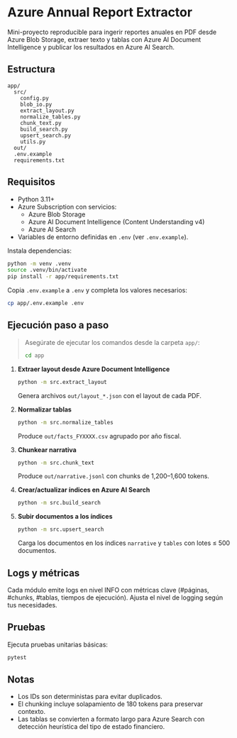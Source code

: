 # Azure Annual Report Extractor

Mini-proyecto reproducible para ingerir reportes anuales en PDF desde Azure Blob Storage, extraer texto y tablas con Azure AI Document Intelligence y publicar los resultados en Azure AI Search.

## Estructura

```
app/
  src/
    config.py
    blob_io.py
    extract_layout.py
    normalize_tables.py
    chunk_text.py
    build_search.py
    upsert_search.py
    utils.py
  out/
  .env.example
  requirements.txt
```

## Requisitos

* Python 3.11+
* Azure Subscription con servicios:
  * Azure Blob Storage
  * Azure AI Document Intelligence (Content Understanding v4)
  * Azure AI Search
* Variables de entorno definidas en `.env` (ver `.env.example`).

Instala dependencias:

```bash
python -m venv .venv
source .venv/bin/activate
pip install -r app/requirements.txt
```

Copia `.env.example` a `.env` y completa los valores necesarios:

```bash
cp app/.env.example .env
```

## Ejecución paso a paso

> Asegúrate de ejecutar los comandos desde la carpeta `app/`:
>
> ```bash
> cd app
> ```

1. **Extraer layout desde Azure Document Intelligence**

   ```bash
   python -m src.extract_layout
   ```

   Genera archivos `out/layout_*.json` con el layout de cada PDF.

2. **Normalizar tablas**

   ```bash
   python -m src.normalize_tables
   ```

   Produce `out/facts_FYXXXX.csv` agrupado por año fiscal.

3. **Chunkear narrativa**

   ```bash
   python -m src.chunk_text
   ```

   Produce `out/narrative.jsonl` con chunks de 1,200–1,600 tokens.

4. **Crear/actualizar índices en Azure AI Search**

   ```bash
   python -m src.build_search
   ```

5. **Subir documentos a los índices**

   ```bash
   python -m src.upsert_search
   ```

   Carga los documentos en los índices `narrative` y `tables` con lotes ≤ 500 documentos.

## Logs y métricas

Cada módulo emite logs en nivel INFO con métricas clave (#páginas, #chunks, #tablas, tiempos de ejecución). Ajusta el nivel de logging según tus necesidades.

## Pruebas

Ejecuta pruebas unitarias básicas:

```bash
pytest
```

## Notas

* Los IDs son deterministas para evitar duplicados.
* El chunking incluye solapamiento de 180 tokens para preservar contexto.
* Las tablas se convierten a formato largo para Azure Search con detección heurística del tipo de estado financiero.
